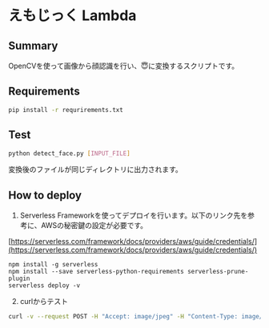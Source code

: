 # えもじっく Lambda

## Summary
OpenCVを使って画像から顔認識を行い、😇に変換するスクリプトです。

## Requirements
```bash
pip install -r requrirements.txt
```

## Test
```bash
python detect_face.py [INPUT_FILE]
```

変換後のファイルが同じディレクトリに出力されます。

## How to deploy
1. Serverless Frameworkを使ってデプロイを行います。以下のリンク先を参考に、AWSの秘密鍵の設定が必要です。

[https://serverless.com/framework/docs/providers/aws/guide/credentials/](https://serverless.com/framework/docs/providers/aws/guide/credentials/)

```
npm install -g serverless
npm install --save serverless-python-requirements serverless-prune-plugin
serverless deploy -v
```

2. curlからテスト
```bash
curl -v --request POST -H "Accept: image/jpeg" -H "Content-Type: image/jpeg" --data-binary "@input.jpg" [API_GATEWAY_ENDPINT] > output.jpg

```